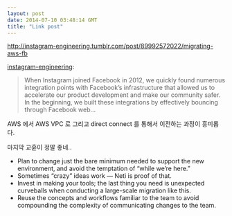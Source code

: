 ```yaml
---
layout: post
date: 2014-07-10 03:48:14 GMT
title: "Link post"
---
```

<http://instagram-engineering.tumblr.com/post/89992572022/migrating-aws-fb>

<p><a class="tumblr_blog" href="http://instagram-engineering.tumblr.com/post/89992572022/migrating-aws-fb">instagram-engineering</a>:</p>

<blockquote>
<p>When Instagram joined Facebook in 2012, we quickly found numerous integration points with Facebook’s infrastructure that allowed us to accelerate our product development and make our community safer. In the beginning, we built these integrations by effectively bouncing through Facebook web&#8230;</p>
</blockquote>

<p>AWS 에서 AWS VPC 로 그리고 direct connect 를 통해서 이전하는 과정이 흥미롭다. </p>

<p>마지막 교휸이 정말 좋네..</p>



<ul><li>Plan to change just the bare minimum needed to support the new environment, and avoid the temptation of “while we’re here.”</li>
<li>Sometimes “crazy” ideas work — Neti is proof of that.</li>
<li>Invest in making your tools; the last thing you need is unexpected curveballs when conducting a large-scale migration like this.</li>
<li>Reuse the concepts and workflows familiar to the team to avoid compounding the complexity of communicating changes to the team.</li>
</ul>